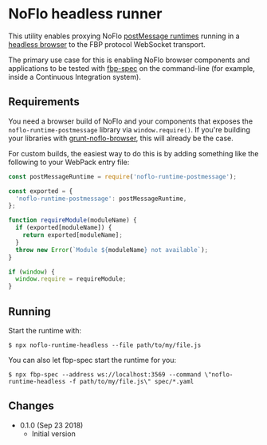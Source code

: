 NoFlo headless runner
=====================

This utility enables proxying NoFlo [postMessage runtimes](https://github.com/noflo/noflo-runtime-postmessage) running in a [headless browser](https://pptr.dev/) to the FBP protocol WebSocket transport.

The primary use case for this is enabling NoFlo browser components and applications to be tested with [fbp-spec](https://github.com/flowbased/fbp-spec) on the command-line (for example, inside a Continuous Integration system).

## Requirements

You need a browser build of NoFlo and your components that exposes the `noflo-runtime-postmessage` library via `window.require()`. If you're building your libraries with [grunt-noflo-browser](https://github.com/noflo/grunt-noflo-browser), this will already be the case.

For custom builds, the easiest way to do this is by adding something like the following to your WebPack entry file:

```javascript
const postMessageRuntime = require('noflo-runtime-postmessage');

const exported = {
  'noflo-runtime-postmessage': postMessageRuntime,
};

function requireModule(moduleName) {
  if (exported[moduleName]) {
    return exported[moduleName];
  }
  throw new Error(`Module ${moduleName} not available`);
}

if (window) {
  window.require = requireModule;
}
```

## Running

Start the runtime with:

```shell
$ npx noflo-runtime-headless --file path/to/my/file.js
```

You can also let fbp-spec start the runtime for you:

```shell
$ npx fbp-spec --address ws://localhost:3569 --command \"noflo-runtime-headless -f path/to/my/file.js\" spec/*.yaml
```

## Changes

* 0.1.0 (Sep 23 2018)
  - Initial version
